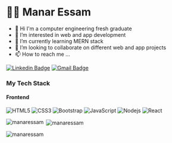 # :woman_technologist: Manar Essam
- 👋 Hi I'm a computer engineering fresh graduate
- 👀 I’m interested in web and app development 
- 🌱 I’m currently learning MERN stack
- 💞️ I’m looking to collaborate on different web and app projects
- 📫 How to reach me ...


[![Linkedin Badge](https://img.shields.io/badge/-LinkedIn-blue?style=flat-square&logo=Linkedin&logoColor=white&link=https://www.linkedin.com/in/manar-eldredy-909)](https://www.linkedin.com/in/manar-eldredy-909)
[![Gmail Badge](https://img.shields.io/badge/-Gmail-c14438?style=flat-square&logo=Gmail&logoColor=white&link=mailto:manareldredy@gmail.com)](mailto:manareldredy@gmail.com)


### My Tech Stack



#### Frontend
![HTML5](https://img.shields.io/badge/-HTML5-%23E44D27?style=flat-square&logo=html5&logoColor=ffffff)
![CSS3](https://img.shields.io/badge/-CSS3-%231572B6?style=flat-square&logo=css3)
![Bootstrap](https://img.shields.io/badge/-Bootstrap-563D7C?style=flat-square&logo=bootstrap)
![JavaScript](https://img.shields.io/badge/-JavaScript-%23F7DF1C?style=flat-square&logo=javascript&logoColor=000000&labelColor=%23F7DF1C&color=%23FFCE5A)
![Nodejs](https://img.shields.io/badge/-Nodejs-black?style=flat-square&logo=Node.js)
![React](https://img.shields.io/badge/-React-%23282C34?style=flat-square&logo=react)





<p><img align="left" src="https://github-readme-stats.vercel.app/api/top-langs?username=manaressam9&show_icons=true&locale=en&layout=compact" alt="manaressam" /></p>

<p>&nbsp;<img align="center" src="https://github-readme-stats.vercel.app/api?username=manaressam9&show_icons=true&locale=en" alt="manaressam" /></p>

<p><img align="center" src="https://github-readme-streak-stats.herokuapp.com/?user=manaressam9&" alt="manaressam" /></p>
